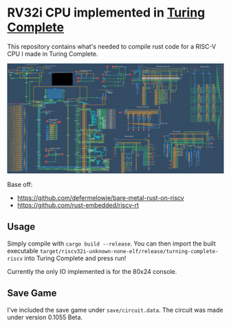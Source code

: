 # RV32i CPU implemented in [Turing Complete](https://turingcomplete.game/)

This repository contains what's needed to compile rust code for a RISC-V CPU I
made in Turing Complete.

![Schematic Collage](/screenshots/collage.jpg?raw=true)

Base off:
* https://github.com/defermelowie/bare-metal-rust-on-riscv
* https://github.com/rust-embedded/riscv-rt

## Usage

Simply compile with `cargo build --release`. You can then import the built
executable `target/riscv32i-unknown-none-elf/release/turning-complete-riscv`
into Turing Complete and press run!

Currently the only IO implemented is for the 80x24 console.

## Save Game

I've included the save game under `save/circuit.data`. The circuit was made
under version 0.1055 Beta.